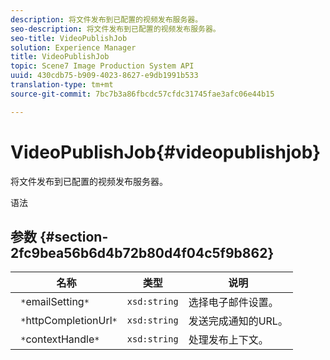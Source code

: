 ```yaml
---
description: 将文件发布到已配置的视频发布服务器。
seo-description: 将文件发布到已配置的视频发布服务器。
seo-title: VideoPublishJob
solution: Experience Manager
title: VideoPublishJob
topic: Scene7 Image Production System API
uuid: 430cdb75-b909-4023-8627-e9db1991b533
translation-type: tm+mt
source-git-commit: 7bc7b3a86fbcdc57cfdc31745fae3afc06e44b15

---
```



# VideoPublishJob{#videopublishjob}

将文件发布到已配置的视频发布服务器。

语法

## 参数 {#section-2fc9bea56b6d4b72b80d4f04c5f9b862}

| 名称 | 类型 | 说明 |
|---|---|---|
| ` *`emailSetting`*` | `xsd:string` | 选择电子邮件设置。 |
| ` *`httpCompletionUrl`*` | `xsd:string` | 发送完成通知的URL。 |
| ` *`contextHandle`*` | `xsd:string` | 处理发布上下文。 |

